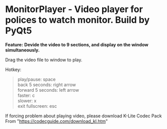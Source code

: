 # MonitorPlayer - Video player for polices to watch monitor. Build by PyQt5

**Feature:**
**Devide the video to 9 sections, and display on the window simultaneously.**

Drag the video file to window to play.

Hotkey:

> play/pause: space  
> back 5 seconds: right arrow  
> forward 5 seconds: left arrow  
> faster: c  
> slower: x  
> exit fullscreen: esc  

If forcing problem about playing video, please download K-Lite Codec Pack From "https://codecguide.com/download_kl.htm"
